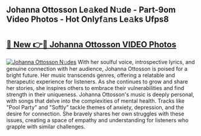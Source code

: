 ## Johanna Ottosson Le𝚊ked N𝚞de - Part-9om Video Photos - Hot Onlyf𝚊ns Le𝚊ks Ufps8

# <h2><a href="http://ab61730.deff.icu/?id=Johanna+Ottosson">🔗 New 👉🔴 Johanna Ottosson VIDEO Photos</a></h2>

[![Johanna Ottosson N𝚞des](https://i.imgur.com/rIISA9y.gif)](http://ab61730.deff.icu/?id=Johanna+Ottosson)
With her soulful voice, introspective lyrics, and genuine connection with her audience, Johanna Ottosson is poised for a bright future. Her music transcends genres, offering a relatable and therapeutic experience for listeners. As she continues to grow and share her stories, she inspires others to embrace their vulnerabilities and find strength in their uniqueness. Johanna Ottosson's music is deeply personal, with songs that delve into the complexities of mental health. Tracks like "Pool Party" and "Softly" tackle themes of anxiety, depression, and the desire for connection. She bravely shares her own struggles with these issues, creating a space of empathy and understanding for listeners who grapple with similar challenges.
